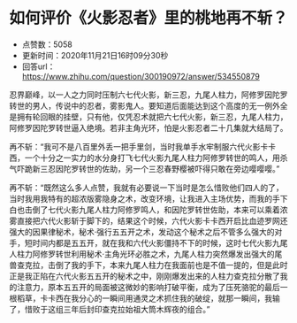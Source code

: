 # 如何评价《火影忍者》里的桃地再不斩？
- 点赞数：5058
- 更新时间：2020年11月21日16时09分30秒
- 回答url：https://www.zhihu.com/question/300190972/answer/534550879
<body>
 <p data-pid="Y6q74PH6">忍界巅峰，以一人之力同时压制六七代火影，新三忍，九尾人柱力，阿修罗因陀罗转世的男人，传说中的忍者，雾影鬼人。要知道后面能达到这个高度的无一例外全是拥有轮回眼的挂壁，只有他，仅凭忍术就把六七代火影，新三忍，九尾人柱力，阿修罗因陀罗转世逼入绝境。若非主角光环，怕是火影忍者二十几集就大结局了。</p>
 <p data-pid="eqtVmz15">再不斩：“我可不是八百里外丢一把手里剑，当时我单手水牢制服六代火影卡卡西，一个十分之一实力的水分身打飞七代火影九尾人柱力阿修罗转世的鸣人，用杀气吓跪新三忍因陀罗转世的佐助，另一个三忍春野樱被吓得只敢在旁边嘤嘤嘤。”</p>
 <p data-pid="CiwQuvOf">再不斩：“既然这么多人点赞，我就有必要说一下当时是怎么惜败他们四人的了，当时我用我特有的超浓版雾隐身之术，改变环境，让我进入主场优势，而我的手下白也击倒了七代火影九尾人柱力阿修罗鸣人，和因陀罗转世佐助，本来可以乘着浓雾直接把六代火影斩于脚下的，结果这个时候，六代火影卡卡西开启比血迹罗网还强大的因果律秘术，秘术·强行五五开之术，发动这个秘术之后不管多么强大的对手，短时间内都是五五开，就在我和六代火影僵持不下的时候，这时七代火影九尾人柱力阿修罗转世利用秘术·主角光环必胜之术，九尾人柱力突然爆发出强大的尾兽查克拉，击倒了我的手下，本来九尾人柱力在我面前也是不值一提的，但是此时正是我正陷在六代火影五五开的秘术之中，刚刚爆发出来的人柱力查克拉分散了我的注意力，原本五五开的局面被这微妙的影响打破平衡，成为了压死骆驼的最后一根稻草，卡卡西在我分心的一瞬间用通灵之术抓住我的破绽，就那一瞬间，我输了，惜败于这组三年后封印查克拉始祖大筒木辉夜的组合。”</p>
</body>